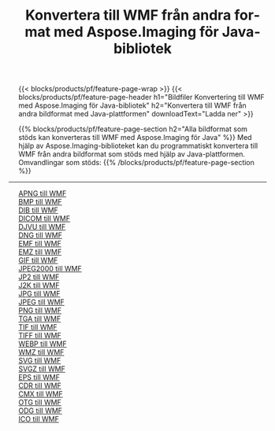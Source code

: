 ﻿---
title: Konvertera till WMF från andra format med Aspose.Imaging för Java-bibliotek 
weight: 3920
url: /sv/java/conversion/to/wmf 
lang: sv
langdirlevel: 2
locales: zh-hans,ja,it,ru,de,es,fr,nl,id,lt,pl,pt,vi,tr,ko,zh-hant,ar,hi,th,sv,cs,uk,he
description: Med Aspose.Imaging kan du konvertera till WMF från andra format med Java
---

{{< blocks/products/pf/feature-page-wrap >}}
{{< blocks/products/pf/feature-page-header h1="Bildfiler Konvertering till WMF med Aspose.Imaging för Java-bibliotek" h2="Konvertera till WMF från andra bildformat med Java-plattformen" downloadText="Ladda ner" >}}


{{% blocks/products/pf/feature-page-section  h2="Alla bildformat som stöds kan konverteras till WMF med Aspose.Imaging för Java" %}}
Med hjälp av Aspose.Imaging-biblioteket kan du programmatiskt konvertera till WMF från andra bildformat som stöds med hjälp av Java-plattformen.
<br/>
Omvandlingar som stöds:
{{% /blocks/products/pf/feature-page-section %}}
<div class="container-fluid productfamilypage bg-gray">
    <div class="convertypes bg-gray agp-content section">
        <div class="container">
		<hr style="margin-left:-20px;"/>
		<div class="row other-converters">
		    <div class='col-md-2 other-converter remove-lp remove-rp'><a href="/imaging/sv/java/conversion/apng-to-wmf" >APNG till WMF</a></div>
<div class='col-md-2 other-converter remove-lp remove-rp'><a href="/imaging/sv/java/conversion/bmp-to-wmf" >BMP till WMF</a></div>
<div class='col-md-2 other-converter remove-lp remove-rp'><a href="/imaging/sv/java/conversion/dib-to-wmf" >DIB till WMF</a></div>
<div class='col-md-2 other-converter remove-lp remove-rp'><a href="/imaging/sv/java/conversion/dicom-to-wmf" >DICOM till WMF</a></div>
<div class='col-md-2 other-converter remove-lp remove-rp'><a href="/imaging/sv/java/conversion/djvu-to-wmf" >DJVU till WMF</a></div>
<div class='col-md-2 other-converter remove-lp remove-rp'><a href="/imaging/sv/java/conversion/dng-to-wmf" >DNG till WMF</a></div>
<div class='col-md-2 other-converter remove-lp remove-rp'><a href="/imaging/sv/java/conversion/emf-to-wmf" >EMF till WMF</a></div>
<div class='col-md-2 other-converter remove-lp remove-rp'><a href="/imaging/sv/java/conversion/emz-to-wmf" >EMZ till WMF</a></div>
<div class='col-md-2 other-converter remove-lp remove-rp'><a href="/imaging/sv/java/conversion/gif-to-wmf" >GIF till WMF</a></div>
<div class='col-md-2 other-converter remove-lp remove-rp'><a href="/imaging/sv/java/conversion/jpeg2000-to-wmf" >JPEG2000 till WMF</a></div>
<div class='col-md-2 other-converter remove-lp remove-rp'><a href="/imaging/sv/java/conversion/jp2-to-wmf" >JP2 till WMF</a></div>
<div class='col-md-2 other-converter remove-lp remove-rp'><a href="/imaging/sv/java/conversion/j2k-to-wmf" >J2K till WMF</a></div>
<div class='col-md-2 other-converter remove-lp remove-rp'><a href="/imaging/sv/java/conversion/jpg-to-wmf" >JPG till WMF</a></div>
<div class='col-md-2 other-converter remove-lp remove-rp'><a href="/imaging/sv/java/conversion/jpeg-to-wmf" >JPEG till WMF</a></div>
<div class='col-md-2 other-converter remove-lp remove-rp'><a href="/imaging/sv/java/conversion/png-to-wmf" >PNG till WMF</a></div>
<div class='col-md-2 other-converter remove-lp remove-rp'><a href="/imaging/sv/java/conversion/tga-to-wmf" >TGA till WMF</a></div>
<div class='col-md-2 other-converter remove-lp remove-rp'><a href="/imaging/sv/java/conversion/tif-to-wmf" >TIF till WMF</a></div>
<div class='col-md-2 other-converter remove-lp remove-rp'><a href="/imaging/sv/java/conversion/tiff-to-wmf" >TIFF till WMF</a></div>
<div class='col-md-2 other-converter remove-lp remove-rp'><a href="/imaging/sv/java/conversion/webp-to-wmf" >WEBP till WMF</a></div>
<div class='col-md-2 other-converter remove-lp remove-rp'><a href="/imaging/sv/java/conversion/wmz-to-wmf" >WMZ till WMF</a></div>
<div class='col-md-2 other-converter remove-lp remove-rp'><a href="/imaging/sv/java/conversion/svg-to-wmf" >SVG till WMF</a></div>
<div class='col-md-2 other-converter remove-lp remove-rp'><a href="/imaging/sv/java/conversion/svgz-to-wmf" >SVGZ till WMF</a></div>
<div class='col-md-2 other-converter remove-lp remove-rp'><a href="/imaging/sv/java/conversion/eps-to-wmf" >EPS till WMF</a></div>
<div class='col-md-2 other-converter remove-lp remove-rp'><a href="/imaging/sv/java/conversion/cdr-to-wmf" >CDR till WMF</a></div>
<div class='col-md-2 other-converter remove-lp remove-rp'><a href="/imaging/sv/java/conversion/cmx-to-wmf" >CMX till WMF</a></div>
<div class='col-md-2 other-converter remove-lp remove-rp'><a href="/imaging/sv/java/conversion/otg-to-wmf" >OTG till WMF</a></div>
<div class='col-md-2 other-converter remove-lp remove-rp'><a href="/imaging/sv/java/conversion/odg-to-wmf" >ODG till WMF</a></div>
<div class='col-md-2 other-converter remove-lp remove-rp'><a href="/imaging/sv/java/conversion/ico-to-wmf" >ICO till WMF</a></div>
                </div>
        </div>
    </div>
</div>
<br/>

